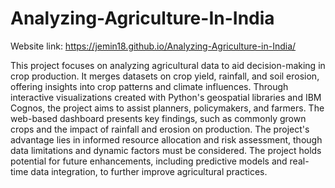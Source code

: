 # Analyzing-Agriculture-In-India

Website link: https://jemin18.github.io/Analyzing-Agriculture-in-India/

This project focuses on analyzing agricultural data to aid decision-making in crop production. It merges datasets on crop yield, rainfall, and soil erosion, offering insights into crop patterns and climate influences. Through interactive visualizations created with Python's geospatial libraries and IBM Cognos, the project aims to assist planners, policymakers, and farmers. The web-based dashboard presents key findings, such as commonly grown crops and the impact of rainfall and erosion on production. The project's advantage lies in informed resource allocation and risk assessment, though data limitations and dynamic factors must be considered. The project holds potential for future enhancements, including predictive models and real-time data integration, to further improve agricultural practices.
